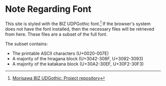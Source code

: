 # Note Regarding Font

This site is styled with the BIZ UDPGothic font.[^1] If the browser's system does
not have the font installed, then the necessary files will be retrieved from
here. These files are a subset of the full font.

The subset contains:

- The printable ASCII characters (U+0020-007E)
- A majority of the hiragana block (U+3042-308F, U+3092-3093)
- A majority of the katakana block (U+30A2-30EF, U+30F2-30F3)

[^1]: [Morisawa BIZ UDGothic: Project repository][1]

[1]: https://github.com/googlefonts/morisawa-biz-ud-gothic
